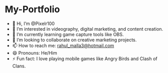 # My-Portfolio
- 👋 Hi, I’m @Pixelr100
- 👀 I’m interested in videography, digital marketing, and content creation.
- 🌱 I’m currently learning game capture tools like OBS.
- 💞️ I’m looking to collaborate on creative marketing projects.
- 📫 How to reach me: rahul_malla3@hotmail.com
- 😄 Pronouns: He/Him
- ⚡ Fun fact: I love playing mobile games like Angry Birds and Clash of Clans.

